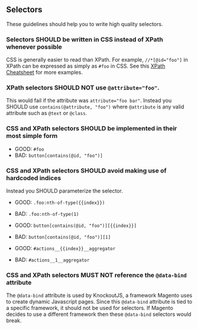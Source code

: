 ## Selectors

These guidelines should help you to write high quality selectors.

### Selectors SHOULD be written in CSS instead of XPath whenever possible

CSS is generally easier to read than XPath. For example, `//*[@id="foo"]` in XPath can be expressed as simply as `#foo` in CSS.
See this [XPath Cheatsheet](https://devhints.io/xpath) for more examples.

### XPath selectors SHOULD NOT use `@attribute="foo"`. 

This would fail if the attribute was `attribute="foo bar"`.
Instead you SHOULD use `contains(@attribute, "foo")` where `@attribute` is any valid attribute such as `@text` or `@class`.

### CSS and XPath selectors SHOULD be implemented in their most simple form

*  <span class="color:green">GOOD:</span> `#foo`
*  <span class="color:red">BAD:</span> `button[contains(@id, "foo")]`

### CSS and XPath selectors SHOULD avoid making use of hardcoded indices

Instead you SHOULD parameterize the selector.

*  <span class="color:green">GOOD:</span> `.foo:nth-of-type({{index}})`
*  <span class="color:red">BAD:</span> `.foo:nth-of-type(1)`

*  <span class="color:green">GOOD:</span> `button[contains(@id, "foo")][{{index}}]`
*  <span class="color:red">BAD:</span> `button[contains(@id, "foo")][1]`

*  <span class="color:green">GOOD:</span> `#actions__{{index}}__aggregator`
*  <span class="color:red">BAD:</span> `#actions__1__aggregator`

### CSS and XPath selectors MUST NOT reference the `@data-bind` attribute

The `@data-bind` attribute is used by KnockoutJS, a framework Magento uses to create dynamic Javascript pages. Since this `@data-bind` attribute is tied to a specific framework, it should not be used for selectors. If Magento decides to use a different framework then these `@data-bind` selectors would break.
